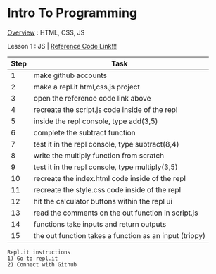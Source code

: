 # Intro To Programming
<a href = "/lessons/overview.html">Overview</a> : HTML, CSS, JS

Lesson 1 : JS | <a href = "https://github.com/jacoby149/calculator">Reference Code Link!!!</a>

| Step | Task                                                   |
| ---- | ------------------------------------------------------ |
| 1    | make github accounts                                   |
| 2    | make a repl.it html,css,js project                     |
| 3    | open the reference code link above                     |
| 4    | recreate the script.js code inside of the repl         |
| 5    | inside the repl console, type add(3,5)                 |
| 6    | complete the subtract function                         |
| 7    | test it in the repl console, type subtract(8,4)        |
| 8    | write the multiply function from scratch               |
| 9    | test it in the repl console, type multiply(3,5)        |
| 10   | recreate the index.html code inside of the repl        |
| 11   | recreate the style.css code inside of the repl         |
| 12   | hit the calculator buttons within the repl ui          |
| 13   | read the comments on the out function in script.js     |
| 14   | functions take inputs and return outputs               |
| 15   | the out function takes a function as an input (trippy) |

```
Repl.it instructions
1) Go to repl.it
2) Connect with Github
```
